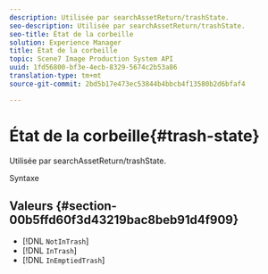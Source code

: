 ```yaml
---
description: Utilisée par searchAssetReturn/trashState.
seo-description: Utilisée par searchAssetReturn/trashState.
seo-title: État de la corbeille
solution: Experience Manager
title: État de la corbeille
topic: Scene7 Image Production System API
uuid: 1fd56800-bf3e-4ecb-8329-5674c2b53a86
translation-type: tm+mt
source-git-commit: 2bd5b17e473ec53844b4bbcb4f13580b2d6bfaf4

---
```



# État de la corbeille{#trash-state}

Utilisée par searchAssetReturn/trashState.

Syntaxe

## Valeurs {#section-00b5ffd60f3d43219bac8beb91d4f909}

* [!DNL `NotInTrash`]
* [!DNL `InTrash`]
* [!DNL `InEmptiedTrash`]

